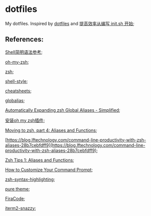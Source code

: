 # dotfiles

My dotfiles.
Inspired by [dotfiles](https://github.com/hanxi/dotfiles) and [提高效率从编写 init.sh 开始](https://zhuanlan.zhihu.com/p/50080614);

## References:

[Shell简明语法参考](https://www.runoob.com/linux/linux-shell.html);

[oh-my-zsh](https://github.com/ohmyzsh/ohmyzsh);

[zsh](https://github.com/ohmyzsh/ohmyzsh/wiki/Installing-ZSH);

[shell-style](https://zh-google-styleguide.readthedocs.io/en/latest/google-shell-styleguide/naming_conventions/#id2);

[cheatsheets](https://github.com/skywind3000/awesome-cheatsheets);

[globalias](https://github.com/ohmyzsh/ohmyzsh/blob/master/plugins/globalias/globalias.plugin.zsh);

[Automatically Expanding zsh Global Aliases - Simplified](https://blog.patshead.com/2012/11/automatically-expaning-zsh-global-aliases---simplified.html);

[安装oh my zsh插件](https://segmentfault.com/a/1190000018093021?utm_source=tag-newest);

[Moving to zsh, part 4: Aliases and Functions](https://scriptingosx.com/2019/07/moving-to-zsh-part-4-aliases-and-functions/);

[https://blog.lftechnology.com/command-line-productivity-with-zsh-aliases-28b7cebfdff9](https://blog.lftechnology.com/command-line-productivity-with-zsh-aliases-28b7cebfdff9);

[Zsh Tips 1: Aliases and Functions](https://ebzzry.io/en/zsh-tips-1/);

[How to Customize Your Command Prompt](https://code.tutsplus.com/tutorials/how-to-customize-your-command-prompt--net-24083);

[zsh-syntax-highlighting](https://github.com/zsh-users/zsh-syntax-highlighting);

[pure theme](https://github.com/sindresorhus/pure);

[FiraCode](https://github.com/tonsky/FiraCode);

[iterm2-snazzy](https://github.com/sindresorhus/iterm2-snazzy);
